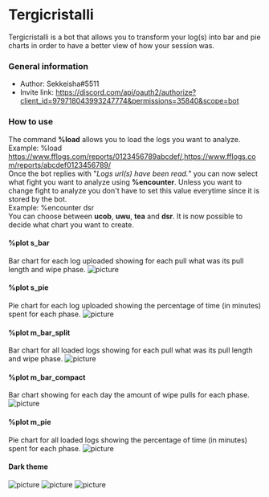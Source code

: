 # Tergicristalli
Tergicristalli is a bot that allows you to transform your log(s) into bar and pie charts in order to have a better view of how your session was.
### General information
- Author: Sekkeisha#5511
- Invite link: https://discord.com/api/oauth2/authorize?client_id=979718043993247774&permissions=35840&scope=bot
### How to use
The command **%load** allows you to load the logs you want to analyze.\
Example: %load https://www.fflogs.com/reports/0123456789abcdef/,https://www.fflogs.com/reports/abcdef0123456789/ \
Once the bot replies with "*Logs url(s) have been read.*" you can now select what fight you want to analyze using **%encounter**. Unless you want to change fight to analyze you don't have to set this value everytime since it is stored by the bot.\
Example: %encounter dsr \
You can choose between **ucob**, **uwu**, **tea** and **dsr**. It is now possible to decide what chart you want to create.

#### %plot s_bar
Bar chart for each log uploaded showing for each pull what was its pull length and wipe phase.
![picture](https://user-images.githubusercontent.com/106769040/174461487-7eafa9f4-76b6-45bb-9dc2-a8ae692bda46.png)

#### %plot s_pie
Pie chart for each log uploaded showing the percentage of time (in minutes) spent for each phase.
![picture](https://user-images.githubusercontent.com/106769040/174461505-d8ede59f-844f-4c46-b98a-c6c676eaad75.png)

#### %plot m_bar_split
Bar chart for all loaded logs showing for each pull what was its pull length and wipe phase.
![picture](https://user-images.githubusercontent.com/106769040/174689735-ce0e492e-7f11-4a20-9228-d42455b39dfa.png)

#### %plot m_bar_compact
Bar chart showing for each day the amount of wipe pulls for each phase.
![picture](https://user-images.githubusercontent.com/106769040/174689719-a00d7a1f-addf-46a4-a177-5a0b24783229.png)

#### %plot m_pie
Pie chart for all loaded logs showing the percentage of time (in minutes) spent for each phase.
![picture](https://user-images.githubusercontent.com/106769040/174461982-398a90ee-7ec8-4fcd-8d60-284e98f05107.png)

#### Dark theme
![picture](https://user-images.githubusercontent.com/106769040/174462013-02898ef9-2eb5-4a4a-975b-44560f7f1cd8.png)
![picture](https://user-images.githubusercontent.com/106769040/174462026-a254fec4-a705-4294-82b9-6ff0e95bec7e.png)
![picture](https://user-images.githubusercontent.com/106769040/174462027-bcc7671b-1a83-4300-975c-cdfb6fb4eb61.png)
